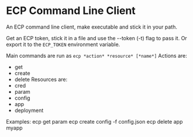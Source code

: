 # ECP Command Line Client

An ECP command line client, make executable and stick it in your path.

Get an ECP token, stick it in a file and use the --token (-t) flag to pass it. 
Or export it to the `ECP_TOKEN` environment variable.

Main commands are run as `ecp *action* *resource* [*name*]`
Actions are: 
 - get
 - create
 - delete
Resources are: 
 - cred
 - param
 - config
 - app
 - deployment

Examples:
ecp get param
ecp create config -f config.json
ecp delete app myapp
